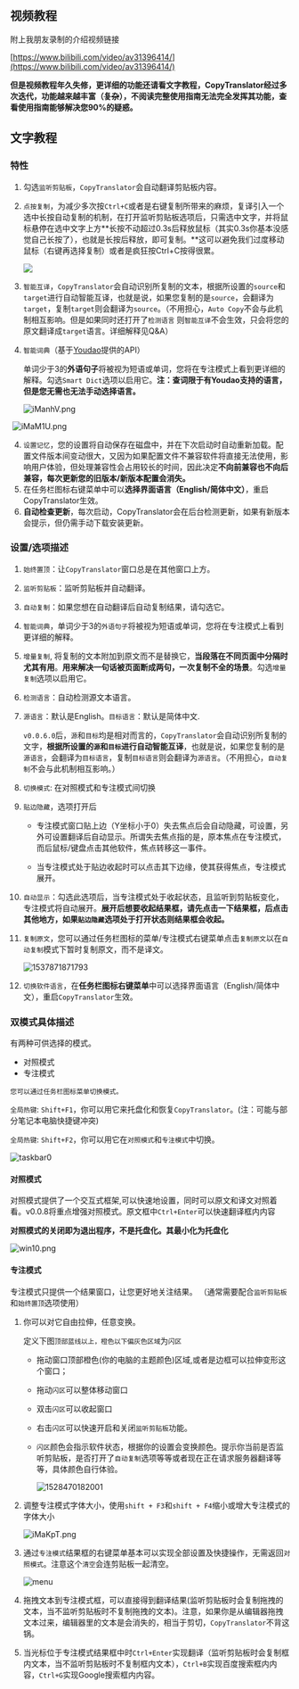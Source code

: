 ## 视频教程

附上我朋友录制的介绍视频链接

[https://www.bilibili.com/video/av31396414/](https://www.bilibili.com/video/av31396414/)

**但是视频教程年久失修，更详细的功能还请看文字教程，CopyTranslator经过多次迭代，功能越来越丰富（~~复杂~~），不阅读完整使用指南无法完全发挥其功能，查看使用指南能够解决您90%的疑惑。**

## 文字教程

### 特性

1. 勾选`监听剪贴板`，`CopyTranslator`会自动翻译剪贴板内容。

2. `点按复制`，为减少多次按`Ctrl+C`或者是右键复制所带来的麻烦，复译引入一个选中长按自动复制的机制，在打开监听剪贴板选项后，只需选中文字，并将鼠标悬停在选中文字上方**长按不动超过0.3s后释放鼠标（其实0.3s你基本没感觉自己长按了），也就是长按后释放，即可复制。**这可以避免我们过度移动鼠标（右键再选择复制）或者是疯狂按Ctrl+C按得很累。

   ![](https://camo.githubusercontent.com/eda5800ebf8dcf00979bd564b7e7e3ca2dd2ef80/68747470733a2f2f73312e617831782e636f6d2f323031382f30392f31332f694569624c442e676966)

3. `智能互译`，`CopyTranslator`会自动识别所复制的文本，根据所设置的`source`和`target`进行自动智能互译，也就是说，如果您复制的是`source`，会翻译为`target`，复制`target`则会翻译为`source`。（不用担心，`Auto Copy`不会与此机制相互影响。但是如果同时还打开了`检测语言` 则`智能互译`不会生效，只会将您的原文翻译成`target`语言。详细解释见Q&A）

4. `智能词典`（基于[Youdao](https://github.com/longcw/youdao)提供的API）

   单词少于3的**外语句子**将被视为短语或单词，您将在专注模式上看到更详细的解释。勾选`Smart Dict`选项以启用它。**注：查词限于有Youdao支持的语言，但是您无需也无法手动选择语言。**

    ![iManhV.png](https://s1.ax1x.com/2018/09/26/iManhV.png)



​	   ![iMaM1U.png](https://s1.ax1x.com/2018/09/26/iMaM1U.png)

4. `设置记忆`，您的设置将自动保存在磁盘中，并在下次启动时自动重新加载。配置文件版本间变动很大，又因为如果配置文件不兼容软件将直接无法使用，影响用户体验，但处理兼容性会占用较长的时间，因此决定**不向前兼容也不向后兼容，每次更新您的旧版本/新版本配置会消失。**
5. 在任务栏图标右键菜单中可以**选择界面语言（English/简体中文）**，重启CopyTranslator生效。
6. **自动检查更新**，每次启动，CopyTranslator会在后台检测更新，如果有新版本会提示，但仍需手动下载安装更新。

### 设置/选项描述

1. `始终置顶`：让`CopyTranslator`窗口总是在其他窗口上方。

2. `监听剪贴板`：监听剪贴板并自动翻译。

3. `自动复制`：如果您想在自动翻译后自动复制结果，请勾选它。

4. `智能词典`，单词少于3的`外语句子`将被视为短语或单词，您将在专注模式上看到更详细的解释。

5. `增量复制`, 将复制的文本附加到原文而不是替换它，**当段落在不同页面中分隔时尤其有用**。**用来解决一句话被页面断成两句，一次复制不全的场景**。勾选`增量复制`选项以启用它。

6. `检测语言`：自动检测源文本语言。

7. `源语言`：默认是English。`目标语言`：默认是简体中文. 

   `v0.0.6.0`后，`源`和`目标`均是相对而言的，`CopyTranslator`会自动识别所复制的文字，**根据所设置的`源`和`目标`进行自动智能互译**，也就是说，如果您复制的是`源语言`，会翻译为`目标语言`，复制`目标语言`则会翻译为`源语言`。（不用担心，`自动复制`不会与此机制相互影响。）

8. `切换模式`: 在对照模式和专注模式间切换

9. `贴边隐藏`，选项打开后

   - 专注模式窗口贴上边（Y坐标小于0）失去焦点后会自动隐藏，可设置，另外可设置翻译后自动显示。所谓失去焦点指的是，原本焦点在专注模式，而后鼠标/键盘点击其他软件，焦点转移这一事件。

   - 当专注模式处于贴边收起时可以点击其下边缘，使其获得焦点，专注模式展开。

10. `自动显示`：勾选此选项后，当专注模式处于收起状态，且监听到剪贴板变化，专注模式将自动展开。**展开后想要收起结果框，请先点击一下结果框，后点击其他地方，如果`贴边隐藏`选项处于打开状态则结果框会收起。**

11. `复制原文`，您可以通过任务栏图标的菜单/专注模式右键菜单点击`复制原文`以在`自动复制`模式下暂时复制原文，而不是译文。

    ![1537871871793](https://s1.ax1x.com/2018/09/26/iMamt0.png)

12. `切换软件语言`，在**任务栏图标右键菜单**中可以选择界面语言（English/简体中文），重启`CopyTranslator`生效。

### 双模式具体描述

有两种可供选择的模式。

- 对照模式
- 专注模式

`您可以通过任务栏图标菜单切换模式。`

`全局热键`: `Shift+F1`，你可以用它来托盘化和恢复`CopyTranslator`。(注：可能与部分笔记本电脑快捷键冲突)

`全局热键`: `Shift+F2`，你可以用它在`对照模式`和`专注模式`中切换。

![taskbar0](https://gitee.com/ylzheng/CopyTranslator/raw/master/screenshot/focus_mode.png)

#### 对照模式

对照模式提供了一个交互式框架,可以快速地设置，同时可以原文和译文对照着看。v0.0.8将重点增强对照模式。原文框中`Ctrl+Enter`可以快速翻译框内内容

**对照模式的关闭即为退出程序，不是托盘化。其最小化为托盘化**

![win10.png](https://gitee.com/ylzheng/CopyTranslator/raw/master/screenshot/screenshot.png)

#### 专注模式

专注模式只提供一个结果窗口，让您更好地关注结果。 （通常需要配合`监听剪贴板`和`始终置顶`选项使用）

1. 你可以对它自由拉伸，任意变换。

   定义下图`顶部蓝线以上，橙色以下偏灰色区域`为`闪区`

   - 拖动窗口顶部橙色(你的电脑的主题颜色)区域,或者是边框可以拉伸变形这个窗口；

   - 拖动`闪区`可以整体移动窗口

   - 双击`闪区`可以收起窗口

   - 右击`闪区`可以快速开启和关闭`监听剪贴板`功能。

   - `闪区`颜色会指示软件状态，根据你的设置会变换颜色。提示你当前是否监听剪贴板，是否打开了`自动复制`选项等等或者现在正在请求服务器翻译等等，具体颜色自行体验。

     ![1528470182001](https://gitee.com/ylzheng/CopyTranslator/raw/master/screenshot/newfocus.png)

2. 调整专注模式字体大小，使用`shift + F3`和`shift + F4`缩小或增大专注模式的字体大小

   ![iMaKpT.png](https://s1.ax1x.com/2018/09/26/iMaKpT.png)

3. 通过`专注模式`结果框的右键菜单基本可以实现全部设置及快捷操作，无需返回`对照模式`。注意这个`清空`会连剪贴板一起清空。

   ![menu](https://s1.ax1x.com/2018/09/27/iQphkT.png)

4. 拖拽文本到专注模式框，可以直接得到翻译结果(监听剪贴板时会复制拖拽的文本，当不监听剪贴板时不复制拖拽的文本)。注意，如果你是从编辑器拖拽文本过来，编辑器里的文本是会消失的，相当于剪切，`CopyTranslator`不背这锅。

5. 当光标位于专注模式结果框中时`Ctrl+Enter`实现翻译（监听剪贴板时会复制框内文本，当不监听剪贴板时不复制框内文本），`Ctrl+B`实现百度搜索框内内容，`Ctrl+G`实现Google搜索框内内容。
